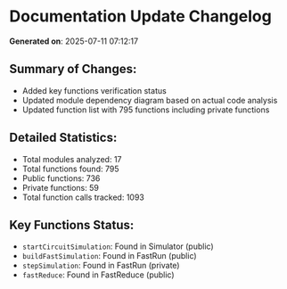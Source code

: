 # Documentation Update Changelog

**Generated on**: 2025-07-11 07:12:17

## Summary of Changes:

- Added key functions verification status
- Updated module dependency diagram based on actual code analysis
- Updated function list with 795 functions including private functions

## Detailed Statistics:

- Total modules analyzed: 17
- Total functions found: 795
- Public functions: 736
- Private functions: 59
- Total function calls tracked: 1093

## Key Functions Status:

- `startCircuitSimulation`: Found in Simulator (public)
- `buildFastSimulation`: Found in FastRun (public)
- `stepSimulation`: Found in FastRun (private)
- `fastReduce`: Found in FastReduce (public)

